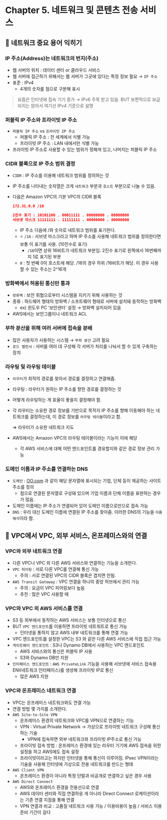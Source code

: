 # Chapter 5. 네트워크 및 콘텐츠 전송 서비스
## 📌 네트워크 중요 용어 익히기

### IP 주소(Address)는 네트워크의 번지(주소)

- 웹 서버의 위치 : 데이터 센터 or 클라우드 서비스
- 웹 서버에 접근하기 위해서는 웹 서버가 그곳에 있다는 특정 정보 필요 → `IP 주소`
- 표준 : IPv4
    - 4개의 숫자를 점으로 구분해 표시

> 요즘은 인터넷에 접속 기기 증가 → IPv6 주목 받고 있음. BUT 보편적으로 보급되지는 않아서 여기선 IPv4 기준으로 설명
> 

### 퍼블릭 IP 주소와 프라이빗 IP 주소

- `퍼블릭 IP 주소` vs `프라이빗 IP 주소`
    - 퍼블릭 IP 주소 : 전 세계에서 식별 가능
    - 프라이빗 IP 주소 : LAN 내에서만 식별 가능
- 프라이빗 IP 주소로 사용할 수 있는 범위가 정해져 있고, 나머지는 퍼블릭 IP 주소

### CIDR 블록으로 IP 주소 범위 결정

- `CIDR` : IP 주소를 이용해 네트워크 범위를 정의하는 것
- IP 주소를 나타내는 숫자열은 크게 `네트워크` 부분과 `호스트` 부분으로 나눌 수 있음.
- 다음은 Amazon VPC의 기본 VPC의 CIDR 블록
    
    ```json
    172.31.0.0 /16
    
    2진수 표기 : 10101100 . 00011111 . 00000000 . 00000000
    서브넷 마스크 11111111 . 11111111 . 00000000 . 00000000
    ```
    
    - IP 주소 다음에 /와 숫자로 네트워크 범위를 표기한다.
    - ⭐️ `/16` : 서브넷 마스크라고 하며 IP 주소를 사용해 네트워크 범위를 정의한다면 보통 이 표기를 사용. (10진수로 표기)
        - `/16`이면 상위 16비트가 네트워크 부분임. 2진수 표기로 왼쪽에서 16번째까지 1로 표기된 부분
    - `0` : 첫 번째 0이 호스트에 해당. /16의 경우 하위 /16비트가 해당. 이 경우 사용할 수 있는 주소는 2^16개

### 방화벽에서 허용된 통신만 통과

- `방화벽` : 보안 휘협으로부터 시스템을 지키기 위해 사용하는 것
- 종류 : 하드웨어 형태의 방화벽 / 소프트웨어 형태로 서버에 설치돼 동작하는 방화벽
    - ex) 윈도우 PC ‘보안센터’ 설정 → 방화벽 설치되어 있음
- AWS에서는 보안그룹이나 네트워크 ACL

### 부하 분산을 위해 여러 서버에 접속을 분배

- 많은 사용자가 사용하는 시스템 → `부하 분산` 고려 필요
- `로드 밸런서` : 서버를 여러 대 구성해 각 서버가 처리를 나눠서 할 수 있게 구축하는 장치

### 라우팅 및 라우팅 테이블

- `라우터`가 최적의 경로를 찾아서 경로를 결정하고 연결해줌.
- 라우팅 : 라우터가 원하는 IP 주소를 향한 경로를 결정하는 것
- 어떻게 라우팅하는 게 효율이 좋을지 결정해야 함.
- 각 라우터는 소유한 경로 정보를 기반으로 목적지 IP 주소를 향해 이동해야 하는 네트워크를 결정하는데, 이 경로 정보를 `라우팅 테이블`이라고 함.
    
    ⇒ 라우터가 소유한 네트워크 지도
    
- AWS에서는 Amazon VPC의 라우팅 테이블이라는 기능이 이에 해당
    - 각 AWS 서비스에 대해 어떤 엔드포인트를 경유할지와 같은 경로 정보 관리 가능

### 도메인 이름과 IP 주소를 연결하는 DNS

- `도메인` : [OO.com](http://OO.com) 과 같이 해당 문자열에 표시되는 기업, 단체 등이 제공하는 사이트 주소를 정의
    - 점으로 연결된 문자열로 구성돼 있으며 기업 이름과 단체 이름을 표현하는 경우가 많음.
- 도메인 이름에는 IP 주소가 연결되어 있어 도메인 이름으로만으로 접속 가능
- `DNS` : 우리 대신 도메인 이름에 연결된 IP 주소를 찾아줌. 이러한 DNS의 기능을 `이름 해석`이라 함.

## 📌 VPC에서 VPC, 외부 서비스, 온프레미스와의 연결

### VPC와 외부 네트워크 연결

- 다른 VPC나 VPC 외 다른 AWS 서비스와 연결하는 기능을 소개한다.
- `VPC 피어링` : 서로 다른 VPC를 연결해 통신 가능
    - 주의 : 서로 연결된 VPC의 CIDR 블록은 겹치면 안됨.
- `AWS Transit Gateway` : VPC 연결을 하나의 중앙 허브에서 관리 가능
    - 주의 : 요금이 VPC 피어링보다 높음
    - 추천 : 많은 VPC 사용할 때

### VPC와 VPC 외 AWS 서비스를 연결

- S3 등 외부에서 동작하는 AWS 서비스는 보통 인터넷으로 통신
- BUT `VPC 엔드포인트`를 이용하면 프라이빗 네트워트로 통신 가능
    - 인터넷을 통하지 않고 AWS 내부 네트워크를 통해 연결 가능
- VPC 엔드포인트를 설정한 VPC는 S3 와 같은 다른 AWS 서비스에 직접 접근 가능
- `게이트웨이 엔드포인트` : S3나 Dynamo DB에서 사용하는 VPC 엔드포인트
    - AWS 서비스와의 통신은 퍼블릭 IP 사용
    - S3와 Dynamo DB만 지원
- `인터페이스 엔드포인트` : `AWS PrivateLink` 기능을 사용해 서브넷에 서비스 접속용 ENI(네트워크 인터페이스)를 생성해 프라이빗 IP로 통신
    - 많은 AWS 지원

### VPC와 온프레미스 네트워크 연결

- VPC는 온프레미스 네트워크와도 연결 가능
- 연결 방법 몇 가지를 소개한다.
- `AWS Site-to-Site VPN`
    - 온프레미스 환경의 네트워크와 VPC를 VPN으로 연결하는 기능
    - VPN : Virtual Private Network → 가상으로 프라이빗 네트워크 구성해 통신하는 기술
        - VPN에 접속하면 외부 네트워크와 프라이빗 IP주소로 통신 가능
    - 프라이빗 접속 방법 : 온프레미스 환경에 있는 라우터 기기에 AWS 접속을 위한 설정을 하고 AWS에도 접속 설정
    - 프라이빗이라고는 하지만 인터넷을 통해 통신이 이루어짐. IPsec VPN이라는 기술을 사용해 인터넷에 가상으로 전용 네트워크를 만드는 형태
- `AWS Client VPN`
    - 온프레미스 환경이 아니라 특정 단말과 비공개로 연결하고 싶은 경우 사용
- `AWS Direct Connect`
    - AWS와 온프레미스 환경을 전용선으로 연결
    - AWS 데이터 센터와 직접 연결하응 게 아니라 Direct Connect 로케이션이라는 기존 연결 지점을 통해 연결
    - VPN 연결과 비교 : 고품질 네트워크 사용 가능 / 이용비용이 높음 / 서비스 이용 준비 기간이 길다
